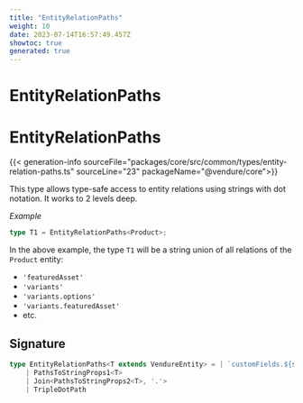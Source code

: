 ```yaml
---
title: "EntityRelationPaths"
weight: 10
date: 2023-07-14T16:57:49.457Z
showtoc: true
generated: true
---
```

<!-- This file was generated from the Vendure source. Do not modify. Instead, re-run the "docs:build" script -->

# EntityRelationPaths
<div class="symbol">


# EntityRelationPaths

{{< generation-info sourceFile="packages/core/src/common/types/entity-relation-paths.ts" sourceLine="23" packageName="@vendure/core">}}

This type allows type-safe access to entity relations using strings with dot notation.
It works to 2 levels deep.

*Example*

```TypeScript
type T1 = EntityRelationPaths<Product>;
```
In the above example, the type `T1` will be a string union of all relations of the
`Product` entity:

 * `'featuredAsset'`
 * `'variants'`
 * `'variants.options'`
 * `'variants.featuredAsset'`
 * etc.

## Signature

```TypeScript
type EntityRelationPaths<T extends VendureEntity> = | `customFields.${string}`
    | PathsToStringProps1<T>
    | Join<PathsToStringProps2<T>, '.'>
    | TripleDotPath
```
</div>
